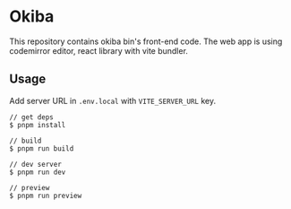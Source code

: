 # Okiba

This repository contains okiba bin's front-end code. The web app is using codemirror editor, react library with vite bundler.

## Usage

Add server URL in `.env.local` with `VITE_SERVER_URL` key.

```shell
// get deps
$ pnpm install

// build
$ pnpm run build

// dev server
$ pnpm run dev

// preview
$ pnpm run preview
```
